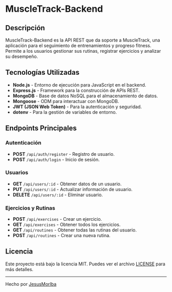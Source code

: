 # MuscleTrack-Backend

## Descripción
MuscleTrack-Backend es la API REST que da soporte a MuscleTrack, una aplicación para el seguimiento de entrenamientos y progreso fitness. Permite a los usuarios gestionar sus rutinas, registrar ejercicios y analizar su desempeño.

## Tecnologías Utilizadas
- **Node.js** - Entorno de ejecución para JavaScript en el backend.
- **Express.js** - Framework para la construcción de APIs REST.
- **MongoDB** - Base de datos NoSQL para el almacenamiento de datos.
- **Mongoose** - ODM para interactuar con MongoDB.
- **JWT (JSON Web Token)** - Para la autenticación y seguridad.
- **dotenv** - Para la gestión de variables de entorno.

## Endpoints Principales
### Autenticación
- **POST** `/api/auth/register` - Registro de usuario.
- **POST** `/api/auth/login` - Inicio de sesión.

### Usuarios
- **GET** `/api/users/:id` - Obtener datos de un usuario.
- **PUT** `/api/users/:id` - Actualizar información de usuario.
- **DELETE** `/api/users/:id` - Eliminar usuario.

### Ejercicios y Rutinas
- **POST** `/api/exercises` - Crear un ejercicio.
- **GET** `/api/exercises` - Obtener todos los ejercicios.
- **GET** `/api/routines` - Obtener todas las rutinas del usuario.
- **POST** `/api/routines` - Crear una nueva rutina.

## Licencia
Este proyecto está bajo la licencia MIT. Puedes ver el archivo [LICENSE](LICENSE) para más detalles.

---
Hecho por [JesusMorIba](https://github.com/JesusMorIba)

